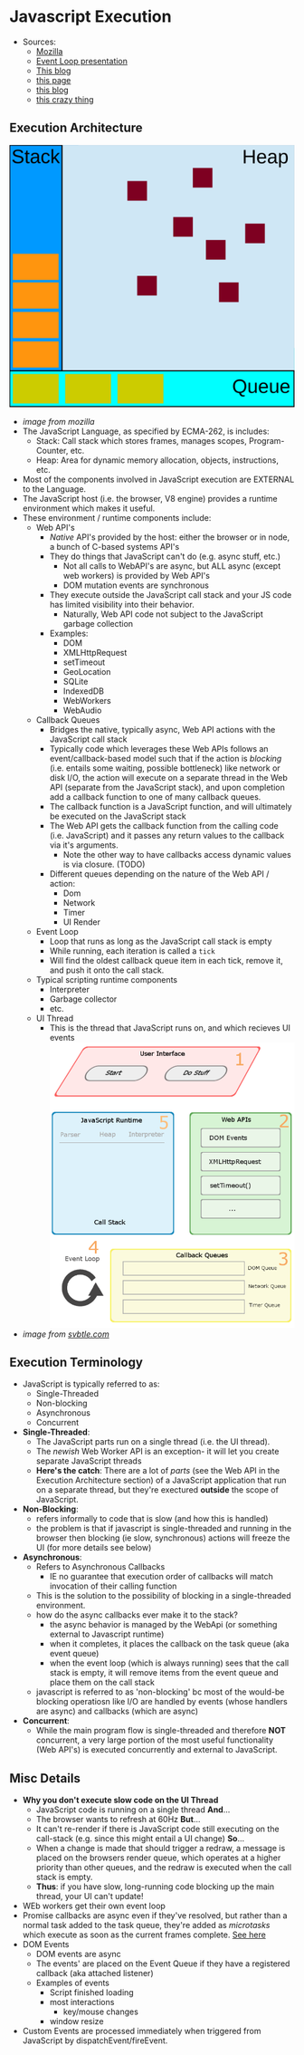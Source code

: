 Javascript Execution
==============
- Sources:
    - [Mozilla](https://developer.mozilla.org/en-US/docs/Web/JavaScript/EventLoop)
    - [Event Loop presentation](https://www.youtube.com/watch?v=8aGhZQkoFbQ)
    - [This blog](http://blog.carbonfive.com/2013/10/27/the-javascript-event-loop-explained/)
    - [this page](http://javascript.info/tutorial/events-and-timing-depth)
    - [this blog](https://danmartensen.svbtle.com/events-concurrency-and-javascript)
    - [this crazy thing](https://jakearchibald.com/2015/tasks-microtasks-queues-and-schedules/)
    
## Execution Architecture
![JavaScript Execution Architecture Image](/resources/images/programming/javascript-event-loop.svg)
- *image from mozilla*
- The JavaScript Language, as specified by ECMA-262, is includes:
    - Stack: Call stack which stores frames, manages scopes, Program-Counter, etc. 
    - Heap: Area for dynamic memory allocation, objects, instructions, etc.
- Most of the components involved in JavaScript execution are EXTERNAL to the Language.
- The JavaScript host (i.e. the browser, V8 engine) provides a runtime environment which makes it useful.
- These environment / runtime components include:
    - Web API's
        - *Native* API's provided by the host: either the browser or in node, a bunch of C-based systems API's 
        - They do things that JavaScript can't do (e.g. async stuff, etc.)
            - Not all calls to WebAPI's are async, but ALL async (except web workers) is provided by Web API's
            - DOM mutation events are synchronous
        - They execute outside the JavaScript call stack and your JS code has limited visibility into their behavior.
            - Naturally, Web API code not subject to the JavaScript garbage collection 
        - Examples:
            - DOM
            - XMLHttpRequest
            - setTimeout
            - GeoLocation
            - SQLite
            - IndexedDB
            - WebWorkers
            - WebAudio
    - Callback Queues
        - Bridges the native, typically async, Web API actions with the JavaScript call stack
        - Typically code which leverages these Web APIs follows an event/callback-based model such that if the action is *blocking* (i.e. entails some waiting, possible bottleneck) like network or disk I/O, the action will execute on a separate thread in the Web API (separate from the JavaScript stack), and upon completion add a callback function to one of many callback queues.
        - The callback function is a JavaScript function, and will ultimately be executed on the JavaScript stack
        - The Web API gets the callback function from the calling code (i.e. JavaScript) and it passes any return values to the callback via it's arguments. 
            - Note the other way to have callbacks access dynamic values is via closure.  (TODO)
        - Different queues depending on the nature of the Web API / action:
            - Dom
            - Network
            - Timer
            - UI Render
    - Event Loop
        - Loop that runs as long as the JavaScript call stack is empty
        - While running, each iteration is called a `tick`
        - Will find the oldest callback queue item in each tick, remove it, and push it onto the call stack.
    - Typical scripting runtime components
        - Interpreter
        - Garbage collector
        - etc.
    - UI Thread
        - This is the thread that JavaScript runs on, and which recieves UI events
![JavaScript Execution Architecture Image](/resources/images/programming/javascript-execution-diagram.png)
- *image from [svbtle.com](svbtle.com)*

## Execution Terminology
- JavaScript is typically referred to as:
    - Single-Threaded
    - Non-blocking
    - Asynchronous
    - Concurrent
- **Single-Threaded**: 
    - The JavaScript parts run on a single thread (i.e. the UI thread).  
    - The *newish* Web Worker API is an exception- it will let you create separate JavaScript threads
    - **Here's the catch**: There are a lot of *parts* (see the Web API in the Execution Architecture section) of a JavaScript application that run on a separate thread, but they're exectured **outside** the scope of JavaScript.
- **Non-Blocking**:
    - refers informally to code that is slow (and how this is handled)
    - the problem is that if javascript is single-threaded and running in the browser then blocking (ie slow, synchronous) actions will freeze the UI (for more details see below)
- **Asynchronous**:
    - Refers to Asynchronous Callbacks
        - IE no guarantee that execution order of callbacks will match invocation of their calling function
    - This is the solution to the possibility of blocking in a single-threaded environment.
    - how do the async callbacks ever make it to the stack?
        - the async behavior is managed by the WebApi (or something external to Javascript runtime)
        - when it completes, it places the callback on the task queue (aka event queue)
        - when the event loop (which is always running) sees that the call stack is empty, it will remove items from the event queue and place them on the call stack 
    - javascript is referred to as 'non-blocking' bc most of the would-be blocking operatiosn like I/O are handled by events (whose handlers are async) and callbacks (which are async)
- **Concurrent**:
    - While the main program flow is single-threaded and therefore **NOT** concurrent, a very large portion of the most useful functionality (Web API's) is executed concurrently and external to JavaScript. 

## Misc Details
- **Why you don't execute slow code on the UI Thread**
    - JavaScript code is running on a single thread **And**...
    - The browser wants to refresh at 60Hz **But**...
    - It can't re-render if there is JavaScript code still executing on the call-stack (e.g. since this might entail a UI change) **So**...
    - When a change is made that should trigger a redraw, a message is placed on the browsers render queue, which operates at a higher priority than other queues, and the redraw is executed when the call stack is empty.
    - **Thus**: if you have slow, long-running code blocking up the main thread, your UI can't update!
- WEb workers get their own event loop
- Promise callbacks are async even if they've resolved, but rather than a normal task added to the task queue, they're added as *microtasks* which execute as soon as the current frames complete. [See here](https://jakearchibald.com/2015/tasks-microtasks-queues-and-schedules/)
- DOM Events
    - DOM events are async
    - The events' are placed on the Event Queue if they have a registered callback (aka attached listener)
    - Examples of events 
        - Script finished loading
        - most interactions
            - key/mouse changes        
        - window resize
- Custom Events are processed immediately when triggered from JavaScript by dispatchEvent/fireEvent.
